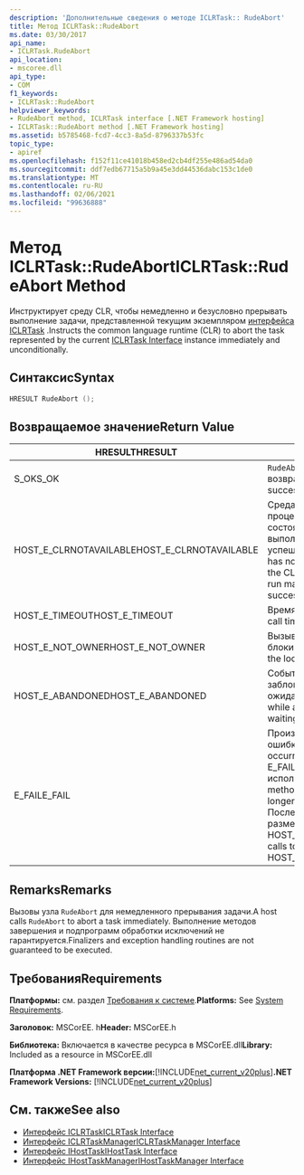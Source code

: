 ```yaml
---
description: 'Дополнительные сведения о методе ICLRTask:: RudeAbort'
title: Метод ICLRTask::RudeAbort
ms.date: 03/30/2017
api_name:
- ICLRTask.RudeAbort
api_location:
- mscoree.dll
api_type:
- COM
f1_keywords:
- ICLRTask::RudeAbort
helpviewer_keywords:
- RudeAbort method, ICLRTask interface [.NET Framework hosting]
- ICLRTask::RudeAbort method [.NET Framework hosting]
ms.assetid: b5785468-fcd7-4cc3-8a5d-8796337b53fc
topic_type:
- apiref
ms.openlocfilehash: f152f11ce41018b458ed2cb4df255e486ad54da0
ms.sourcegitcommit: ddf7edb67715a5b9a45e3dd44536dabc153c1de0
ms.translationtype: MT
ms.contentlocale: ru-RU
ms.lasthandoff: 02/06/2021
ms.locfileid: "99636888"
---
```

# <a name="iclrtaskrudeabort-method"></a><span data-ttu-id="72d92-103">Метод ICLRTask::RudeAbort</span><span class="sxs-lookup"><span data-stu-id="72d92-103">ICLRTask::RudeAbort Method</span></span>

<span data-ttu-id="72d92-104">Инструктирует среду CLR, чтобы немедленно и безусловно прерывать выполнение задачи, представленной текущим экземпляром [интерфейса ICLRTask](iclrtask-interface.md) .</span><span class="sxs-lookup"><span data-stu-id="72d92-104">Instructs the common language runtime (CLR) to abort the task represented by the current [ICLRTask Interface](iclrtask-interface.md) instance immediately and unconditionally.</span></span>  
  
## <a name="syntax"></a><span data-ttu-id="72d92-105">Синтаксис</span><span class="sxs-lookup"><span data-stu-id="72d92-105">Syntax</span></span>  
  
```cpp  
HRESULT RudeAbort ();
```  
  
## <a name="return-value"></a><span data-ttu-id="72d92-106">Возвращаемое значение</span><span class="sxs-lookup"><span data-stu-id="72d92-106">Return Value</span></span>  
  
|<span data-ttu-id="72d92-107">HRESULT</span><span class="sxs-lookup"><span data-stu-id="72d92-107">HRESULT</span></span>|<span data-ttu-id="72d92-108">Описание:</span><span class="sxs-lookup"><span data-stu-id="72d92-108">Description</span></span>|  
|-------------|-----------------|  
|<span data-ttu-id="72d92-109">S_OK</span><span class="sxs-lookup"><span data-stu-id="72d92-109">S_OK</span></span>|<span data-ttu-id="72d92-110">`RudeAbort` успешно возвращено.</span><span class="sxs-lookup"><span data-stu-id="72d92-110">`RudeAbort` returned successfully.</span></span>|  
|<span data-ttu-id="72d92-111">HOST_E_CLRNOTAVAILABLE</span><span class="sxs-lookup"><span data-stu-id="72d92-111">HOST_E_CLRNOTAVAILABLE</span></span>|<span data-ttu-id="72d92-112">Среда CLR не была загружена в процесс, или среда CLR находится в состоянии, в котором она не может выполнить управляемый код или успешно обработать вызов.</span><span class="sxs-lookup"><span data-stu-id="72d92-112">The CLR has not been loaded into a process, or the CLR is in a state in which it cannot run managed code or process the call successfully.</span></span>|  
|<span data-ttu-id="72d92-113">HOST_E_TIMEOUT</span><span class="sxs-lookup"><span data-stu-id="72d92-113">HOST_E_TIMEOUT</span></span>|<span data-ttu-id="72d92-114">Время ожидания вызова истекло.</span><span class="sxs-lookup"><span data-stu-id="72d92-114">The call timed out.</span></span>|  
|<span data-ttu-id="72d92-115">HOST_E_NOT_OWNER</span><span class="sxs-lookup"><span data-stu-id="72d92-115">HOST_E_NOT_OWNER</span></span>|<span data-ttu-id="72d92-116">Вызывающий объект не владеет блокировкой.</span><span class="sxs-lookup"><span data-stu-id="72d92-116">The caller does not own the lock.</span></span>|  
|<span data-ttu-id="72d92-117">HOST_E_ABANDONED</span><span class="sxs-lookup"><span data-stu-id="72d92-117">HOST_E_ABANDONED</span></span>|<span data-ttu-id="72d92-118">Событие было отменено, пока заблокированный поток или волокно ожидают его.</span><span class="sxs-lookup"><span data-stu-id="72d92-118">An event was canceled while a blocked thread or fiber was waiting on it.</span></span>|  
|<span data-ttu-id="72d92-119">E_FAIL</span><span class="sxs-lookup"><span data-stu-id="72d92-119">E_FAIL</span></span>|<span data-ttu-id="72d92-120">Произошла неизвестная фатальная ошибка.</span><span class="sxs-lookup"><span data-stu-id="72d92-120">An unknown catastrophic failure occurred.</span></span> <span data-ttu-id="72d92-121">Когда метод возвращает E_FAIL, среда CLR больше не может использоваться в процессе.</span><span class="sxs-lookup"><span data-stu-id="72d92-121">When a method returns E_FAIL, the CLR is no longer usable within the process.</span></span> <span data-ttu-id="72d92-122">Последующие вызовы методов размещения возвращают HOST_E_CLRNOTAVAILABLE.</span><span class="sxs-lookup"><span data-stu-id="72d92-122">Subsequent calls to hosting methods return HOST_E_CLRNOTAVAILABLE.</span></span>|  
  
## <a name="remarks"></a><span data-ttu-id="72d92-123">Remarks</span><span class="sxs-lookup"><span data-stu-id="72d92-123">Remarks</span></span>  

 <span data-ttu-id="72d92-124">Вызовы узла `RudeAbort` для немедленного прерывания задачи.</span><span class="sxs-lookup"><span data-stu-id="72d92-124">A host calls `RudeAbort` to abort a task immediately.</span></span> <span data-ttu-id="72d92-125">Выполнение методов завершения и подпрограмм обработки исключений не гарантируется.</span><span class="sxs-lookup"><span data-stu-id="72d92-125">Finalizers and exception handling routines are not guaranteed to be executed.</span></span>  
  
## <a name="requirements"></a><span data-ttu-id="72d92-126">Требования</span><span class="sxs-lookup"><span data-stu-id="72d92-126">Requirements</span></span>  

 <span data-ttu-id="72d92-127">**Платформы:** см. раздел [Требования к системе](../../get-started/system-requirements.md).</span><span class="sxs-lookup"><span data-stu-id="72d92-127">**Platforms:** See [System Requirements](../../get-started/system-requirements.md).</span></span>  
  
 <span data-ttu-id="72d92-128">**Заголовок:** MSCorEE. h</span><span class="sxs-lookup"><span data-stu-id="72d92-128">**Header:** MSCorEE.h</span></span>  
  
 <span data-ttu-id="72d92-129">**Библиотека:** Включается в качестве ресурса в MSCorEE.dll</span><span class="sxs-lookup"><span data-stu-id="72d92-129">**Library:** Included as a resource in MSCorEE.dll</span></span>  
  
 <span data-ttu-id="72d92-130">**Платформа .NET Framework версии:**[!INCLUDE[net_current_v20plus](../../../../includes/net-current-v20plus-md.md)]</span><span class="sxs-lookup"><span data-stu-id="72d92-130">**.NET Framework Versions:** [!INCLUDE[net_current_v20plus](../../../../includes/net-current-v20plus-md.md)]</span></span>  
  
## <a name="see-also"></a><span data-ttu-id="72d92-131">См. также</span><span class="sxs-lookup"><span data-stu-id="72d92-131">See also</span></span>

- [<span data-ttu-id="72d92-132">Интерфейс ICLRTask</span><span class="sxs-lookup"><span data-stu-id="72d92-132">ICLRTask Interface</span></span>](iclrtask-interface.md)
- [<span data-ttu-id="72d92-133">Интерфейс ICLRTaskManager</span><span class="sxs-lookup"><span data-stu-id="72d92-133">ICLRTaskManager Interface</span></span>](iclrtaskmanager-interface.md)
- [<span data-ttu-id="72d92-134">Интерфейс IHostTask</span><span class="sxs-lookup"><span data-stu-id="72d92-134">IHostTask Interface</span></span>](ihosttask-interface.md)
- [<span data-ttu-id="72d92-135">Интерфейс IHostTaskManager</span><span class="sxs-lookup"><span data-stu-id="72d92-135">IHostTaskManager Interface</span></span>](ihosttaskmanager-interface.md)
